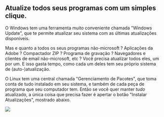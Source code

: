 <?php require("../../entete.php"); ?> <?php require("../../base.php"); ?>

<div id="corps">

<h2>﻿Atualize todos seus programas com um simples clique.</h2>

O Windows tem uma ferramenta muito conveniente chamada "Windows Update", que te permite atualizar seu sistema com as últimas atualizações disponíveis.

Mas e quanto a todos os seus programas não-microsoft ? Aplicações da Adobe ? Compactador ZIP ? Programa de gravação ? Navegadores e clientes de email não-microsoft, etc ? Você precisa atualizar todos eles, um por um. E isso gasta tempo, como cada um deles tem seu próprio sistema de (auto-)atualização.

O Linux tem uma central chamada "Gerenciamento de Pacotes", que toma conta de tudo instalado em seu sistema, e também de cada peça de programa que seu computador tem. Então se você quer manter <i>tudo</i> atualizado, a única coisa que precisa fazer é apertar o botão "Instalar Atualizações", mostrado abaixo.

<img src="Images/global_update.png" />

</div>


